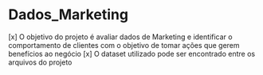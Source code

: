 # Dados_Marketing

[x] O objetivo do projeto é avaliar dados de Marketing e identificar o comportamento de clientes com o objetivo de tomar ações que gerem benefícios ao negócio
[x] O dataset utilizado pode ser encontrado entre os arquivos do projeto

